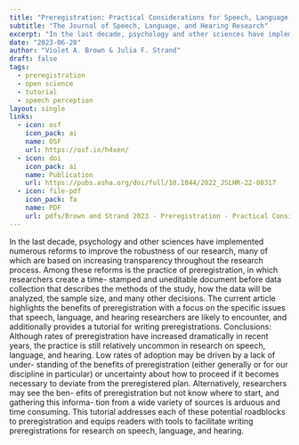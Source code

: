```yaml
---
title: "Preregistration: Practical Considerations for Speech, Language, and Hearing Research"
subtitle: "The Journal of Speech, Language, and Hearing Research"
excerpt: "In the last decade, psychology and other sciences have implemented numerous reforms to improve the robustness of our research, many of which are based on increasing transparency throughout the research process. Among these reforms is the practice of preregistration, in which researchers create a time- stamped and uneditable document before data collection that describes the methods of the study, how the data will be analyzed, the sample size, and many other decisions. The current article highlights the benefits of preregistration with a focus on the specific issues that speech, language, and hearing researchers are likely to encounter, and additionally provides a tutorial for writing preregistrations. Conclusions: Although rates of preregistration have increased dramatically in recent years, the practice is still relatively uncommon in research on speech, language, and hearing. Low rates of adoption may be driven by a lack of under- standing of the benefits of preregistration (either generally or for our discipline in particular) or uncertainty about how to proceed if it becomes necessary to deviate from the preregistered plan. Alternatively, researchers may see the ben- efits of preregistration but not know where to start, and gathering this informa- tion from a wide variety of sources is arduous and time consuming. This tutorial addresses each of these potential roadblocks to preregistration and equips readers with tools to facilitate writing preregistrations for research on speech, language, and hearing."
date: "2023-06-20"
author: "Violet A. Brown & Julia F. Strand"
draft: false
tags:
  - preregistration
  - open science
  - tutorial
  - speech perception 
layout: single
links:
  - icon: osf
    icon_pack: ai
    name: OSF
    url: https://osf.io/h4xen/
  - icon: doi
    icon_pack: ai
    name: Publication
    url: https://pubs.asha.org/doi/full/10.1044/2022_JSLHR-22-00317
  - icon: file-pdf
    icon_pack: fa
    name: PDF
    url: pdfs/Brown and Strand 2023 - Preregistration - Practical Considerations for Speech, Language, and Hearing Research.pdf
---
```


In the last decade, psychology and other sciences have implemented numerous reforms to improve the robustness of our research, many of which are based on increasing transparency throughout the research process. Among these reforms is the practice of preregistration, in which researchers create a time- stamped and uneditable document before data collection that describes the methods of the study, how the data will be analyzed, the sample size, and many other decisions. The current article highlights the benefits of preregistration with a focus on the specific issues that speech, language, and hearing researchers are likely to encounter, and additionally provides a tutorial for writing preregistrations. Conclusions: Although rates of preregistration have increased dramatically in recent years, the practice is still relatively uncommon in research on speech, language, and hearing. Low rates of adoption may be driven by a lack of under- standing of the benefits of preregistration (either generally or for our discipline in particular) or uncertainty about how to proceed if it becomes necessary to deviate from the preregistered plan. Alternatively, researchers may see the ben- efits of preregistration but not know where to start, and gathering this informa- tion from a wide variety of sources is arduous and time consuming. This tutorial addresses each of these potential roadblocks to preregistration and equips readers with tools to facilitate writing preregistrations for research on speech, language, and hearing.
